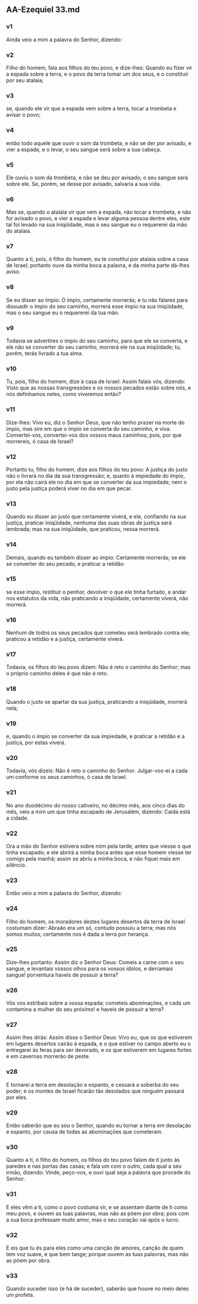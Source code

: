## AA-Ezequiel 33.md
### v1
 Ainda veio a mim a palavra do Senhor, dizendo:
### v2
 Filho do homem, fala aos filhos do teu povo, e dize-lhes: Quando eu fizer vir a espada sobre a terra, e o povo da terra tomar um dos seus, e o constituir por seu atalaia;
### v3
 se, quando ele vir que a espada vem sobre a terra, tocar a trombeta e avisar o povo;
### v4
 então todo aquele que ouvir o som da trombeta, e não se der por avisado, e vier a espada, e o levar, o seu sangue será sobre a sua cabeça.
### v5
 Ele ouviu o som da trombeta, e não se deu por avisado; o seu sangue será sobre ele. Se, porém, se desse por avisado, salvaria a sua vida.
### v6
 Mas se, quando o atalaia vir que vem a espada, não tocar a trombeta, e não for avisado o povo, e vier a espada e levar alguma pessoa dentre eles, este tal foi levado na sua iniqüidade, mas o seu sangue eu o requererei da mão do atalaia.
### v7
 Quanto a ti, pois, ó filho do homem, eu te constituí por atalaia sobre a casa de Israel; portanto ouve da minha boca a palavra, e da minha parte dá-lhes aviso.
### v8
 Se eu disser ao ímpio: O ímpio, certamente morrerás; e tu não falares para dissuadir o ímpio do seu caminho, morrerá esse ímpio na sua iniqüidade, mas o seu sangue eu o requererei da tua mão.
### v9
 Todavia se advertires o ímpio do seu caminho, para que ele se converta, e ele não se converter do seu caminho, morrerá ele na sua iniqüidade; tu, porém, terás livrado a tua alma.
### v10
 Tu, pois, filho do homem, dize à casa de Israel: Assim falais vós, dizendo: Visto que as nossas transgressões e os nossos pecados estão sobre nós, e nós definhamos neles, como viveremos então?
### v11
 Dize-lhes: Vivo eu, diz o Senhor Deus, que não tenho prazer na morte do ímpio, mas sim em que o ímpio se converta do seu caminho, e viva. Convertei-vos, convertei-vos dos vossos maus caminhos; pois, por que morrereis, ó casa de Israel?
### v12
 Portanto tu, filho do homem, dize aos filhos do teu povo: A justiça do justo não o livrará no dia da sua transgressão; e, quanto à impiedade do ímpio, por ela não cairá ele no dia em que se converter da sua impiedade; nem o justo pela justiça poderá viver no dia em que pecar.
### v13
 Quando eu disser ao justo que certamente viverá, e ele, confiando na sua justiça, praticar iniqüidade, nenhuma das suas obras de justiça será lembrada; mas na sua iniqüidade, que praticou, nessa morrerá.
### v14
 Demais, quando eu também disser ao ímpio: Certamente morrerás; se ele se converter do seu pecado, e praticar a retidão
### v15
 se esse ímpio, restituir o penhor, devolver o que ele tinha furtado, e andar nos estatutos da vida, não praticando a iniqüidade, certamente viverá, não morrerá.
### v16
 Nenhum de todos os seus pecados que cometeu será lembrado contra ele; praticou a retidão e a justiça, certamente viverá.
### v17
 Todavia, os filhos do teu povo dizem: Não é reto o caminho do Senhor; mas o próprio caminho deles é que não é reto.
### v18
 Quando o justo se apartar da sua justiça, praticando a iniqüidade, morrerá nela;
### v19
 e, quando o ímpio se converter da sua impiedade, e praticar a retidão e a justiça, por estas viverá.
### v20
 Todavia, vós dizeis: Não é reto o caminho do Senhor. Julgar-vos-ei a cada um conforme os seus caminhos, ó casa de Israel.
### v21
 No ano duodécimo do nosso cativeiro, no décimo mês, aos cinco dias do mês, veio a mim um que tinha escapado de Jerusalém, dizendo: Caída está a cidade.
### v22
 Ora a mão do Senhor estivera sobre mim pela tarde, antes que viesse o que tinha escapado; e ele abrirá a minha boca antes que esse homem viesse ter comigo pela manhã; assim se abriu a minha boca, e não fiquei mais em silêncio.
### v23
 Então veio a mim a palavra do Senhor, dizendo:
### v24
 Filho do homem, os moradores destes lugares desertos da terra de Israel costumam dizer: Abraão era um só, contudo possuiu a terra; mas nós somos muitos; certamente nos é dada a terra por herança.
### v25
 Dize-lhes portanto: Assim diz o Senhor Deus: Comeis a carne com o seu sangue, e levantais vossos olhos para os vossos ídolos, e derramais sangue! porventura haveis de possuir a terra?
### v26
 Vós vos estribais sobre a vossa espada; cometeis abominações, e cada um contamina a mulher do seu próximo! e haveis de possuir a terra?
### v27
 Assim lhes dirás: Assim disse o Senhor Deus: Vivo eu, que os que estiverem em lugares desertos cairão à espada, e o que estiver no campo aberto eu o entregarei às feras para ser devorado, e os que estiverem em lugares fortes e em cavernas morrerão de peste.
### v28
 E tornarei a terra em desolação e espanto, e cessará a soberba do seu poder; e os montes de Israel ficarão tão desolados que ninguém passará por eles.
### v29
 Então saberão que eu sou o Senhor, quando eu tornar a terra em desolação e espanto, por causa de todas as abominações que cometeram.
### v30
 Quanto a ti, ó filho do homem, os filhos do teu povo falam de ti junto às paredes e nas portas das casas; e fala um com o outro, cada qual a seu irmão, dizendo: Vinde, peço-vos, e ouvi qual seja a palavra que procede do Senhor.
### v31
 E eles vêm a ti, como o povo costuma vir, e se assentam diante de ti como meu povo, e ouvem as tuas palavras, mas não as põem por obra; pois com a sua boca professam muito amor, mas o seu coração vai após o lucro.
### v32
 E eis que tu és para eles como uma canção de amores, canção de quem tem voz suave, e que bem tange; porque ouvem as tuas palavras, mas não as põem por obra.
### v33
 Quando suceder isso {e há de suceder}, saberão que houve no meio deles um profeta.
